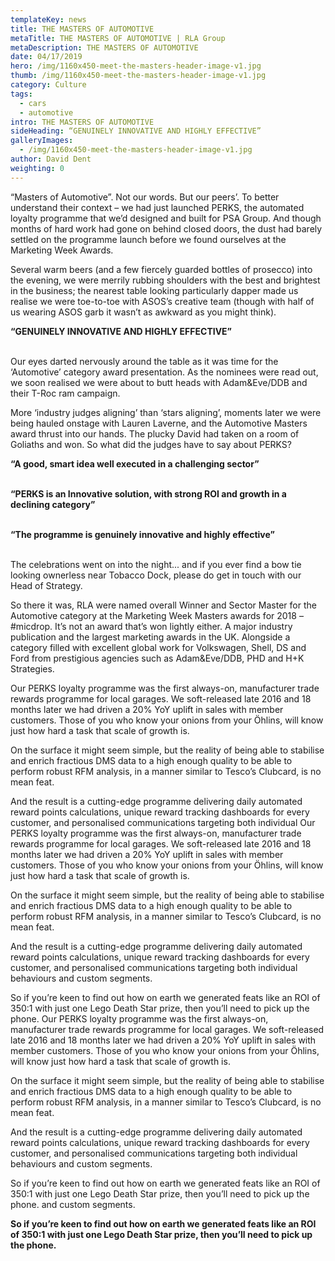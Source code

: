 ```yaml
---
templateKey: news
title: THE MASTERS OF AUTOMOTIVE
metaTitle: THE MASTERS OF AUTOMOTIVE | RLA Group
metaDescription: THE MASTERS OF AUTOMOTIVE
date: 04/17/2019
hero: /img/1160x450-meet-the-masters-header-image-v1.jpg
thumb: /img/1160x450-meet-the-masters-header-image-v1.jpg
category: Culture
tags:
  - cars
  - automotive
intro: THE MASTERS OF AUTOMOTIVE
sideHeading: “GENUINELY INNOVATIVE AND HIGHLY EFFECTIVE”
galleryImages:
  - /img/1160x450-meet-the-masters-header-image-v1.jpg
author: David Dent
weighting: 0
---
```

“Masters of Automotive”. Not our words. But our peers’.  To better understand their context – we had just launched PERKS, the automated loyalty programme that we’d designed and built for PSA Group. And though months of hard work had gone on behind closed doors, the dust had barely settled on the programme launch before we found ourselves at the Marketing Week Awards.

Several warm beers (and a few fiercely guarded bottles of prosecco) into the evening, we were merrily rubbing  shoulders with the best and brightest in the business; the nearest table looking particularly dapper made us realise  we were toe-to-toe with ASOS’s creative team (though with  half of us wearing ASOS garb it wasn’t as awkward as you might think).

<strong>“GENUINELY INNOVATIVE AND HIGHLY EFFECTIVE”</strong><br><br>

Our eyes darted nervously around the table as it was time for the ‘Automotive’ category award presentation. As the nominees were read out, we soon realised we were about to butt heads with Adam&Eve/DDB and their T-Roc ram campaign.

More ‘industry judges aligning’ than ‘stars aligning’, moments later we were being hauled onstage with Lauren Laverne, and the Automotive Masters award thrust into our hands. The plucky David had taken on a room of Goliaths and won. So what did the judges have to say about PERKS?

<strong>“A good, smart idea well executed in a challenging sector”</strong><br><br>

<strong>“PERKS is an Innovative solution, with strong ROI and growth in a declining category”</strong><br><br>

<strong>“The programme is genuinely innovative and highly effective”</strong><br><br>

The celebrations went on into the night... and if you ever find a bow tie looking ownerless near Tobacco Dock, please do get in touch with our Head of Strategy.

So there it was, RLA were named overall Winner and Sector Master for the Automotive category at the Marketing Week Masters awards for 2018 – #micdrop. It’s not an award that’s won lightly either. A major industry publication and the largest marketing awards in the UK. Alongside a category filled with excellent global work for Volkswagen, Shell, DS and Ford from prestigious agencies such as Adam&Eve/DDB, PHD and H+K Strategies.

Our PERKS loyalty programme was the first always-on, manufacturer trade rewards programme for local garages. We soft-released late 2016 and 18 months later we had driven a 20% YoY uplift in sales with member customers. Those of you who know your onions from your Öhlins, will know just how hard a task that scale of growth is.

On the surface it might seem simple, but the reality of being able to stabilise and enrich fractious DMS data to a high enough quality to be able to perform robust RFM analysis, in a manner similar to Tesco’s Clubcard, is no mean feat.

And the result is a cutting-edge programme delivering daily automated reward points calculations, unique reward tracking dashboards for every customer, and personalised communications targeting both individual Our PERKS loyalty programme was the first always-on, manufacturer trade rewards programme for local garages. We soft-released late 2016 and 18 months later we had driven a 20% YoY uplift in sales with member customers. Those of you who know your onions from your Öhlins, will know just how hard a task that scale of growth is.

On the surface it might seem simple, but the reality of being able to stabilise and enrich fractious DMS data to a high enough quality to be able to perform robust RFM analysis,  in a manner similar to Tesco’s Clubcard, is no mean feat.

And the result is a cutting-edge programme delivering daily automated reward points calculations, unique reward tracking dashboards for every customer, and personalised communications targeting both individual behaviours and  custom segments.

So if you’re keen to find out how on earth we generated feats like an ROI of 350:1 with just one Lego Death Star prize, then you’ll need to pick up the phone. Our PERKS loyalty programme was the first always-on, manufacturer trade rewards programme for local garages. We soft-released late 2016 and 18 months later we had driven a 20% YoY uplift in sales with member customers. Those of you who know your onions from your Öhlins, will know just how hard a task that scale of growth is.

On the surface it might seem simple, but the reality of being able to stabilise and enrich fractious DMS data to a high enough quality to be able to perform robust RFM analysis,  in a manner similar to Tesco’s Clubcard, is no mean feat.

And the result is a cutting-edge programme delivering daily automated reward points calculations, unique reward tracking dashboards for every customer, and personalised communications targeting both individual behaviours and  custom segments.

So if you’re keen to find out how on earth we generated feats like an ROI of 350:1 with just one Lego Death Star prize, then you’ll need to pick up the phone. and custom segments.

<strong>So if you’re keen to find out how on earth we generated feats like an ROI of 350:1 with just one Lego Death Star prize, then you’ll need to pick up the phone.</strong>
